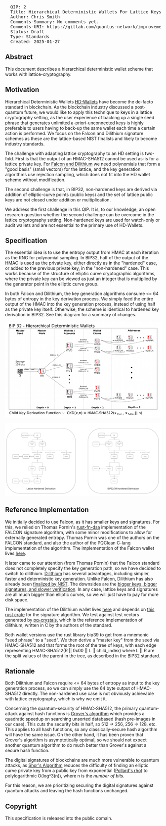 <pre>
  QIP: 2
  Title: Hierarchical Deterministic Wallets For Lattice Keys
  Author: Chris Smith <chris@quantusnetwork.io>
  Comments-Summary: No comments yet.
  Comments-URI: https://gitlab.com/quantus-network/improvement-proposals/-/wikis/Comments:QIP-0002
  Status: Draft
  Type: Standards
  Created: 2025-01-27
</pre>

## Abstract

This document describes a hierarchical deterministic wallet scheme that works with lattice-cryptography.

## Motivation

Hierarchical Deterministic Wallets [HD-Wallets](https://github.com/bitcoin/bips/blob/master/bip-0032.mediawiki) have 
become the de-facto standard in blockchain. As the blockchain industry discussed a post-quantum future, we would like to
apply this technique to keys in a lattice cryptography setting, as the user experience of backing up a single seed 
phrase that generates unlimited a-priori-unconnected keys is highly preferable to users having to back-up the same 
wallet each time a certain action is performed. We focus on the Falcon and Dilithium signature schemes as these are the
lattice-based NIST finalists and likely to become industry standards.

The challenge with adapting lattice cryptography to an HD setting is two-fold. First is that the output of an HMAC-SHA512 
cannot be used as-is for a lattice private key. For 
[Falcon and Dilithium](https://csrc.nist.gov/Projects/post-quantum-cryptography/selected-algorithms-2022) 
we need polynomials that form a "good basis" (small vectors) for the lattice, and the key generation algorithms use rejection
sampling, which does not fit into the HD wallet scheme without modification.

The second challenge is that, in BIP32, non-hardened keys are derived via addition of elliptic-curve points (public keys)
and the set of lattice public keys are not closed under addition or multiplication. 

We address the first challenge in this QIP. It is, to our knowledge, an open research question whether the second 
challenge can be overcome in the lattice cryptography setting. Non-hardened keys are used for watch-only or audit 
wallets and are not essential to the primary use of HD-Wallets.

## Specification

The essential idea is to use the entropy output from HMAC at each iteration as the RNG for polynomial sampling. In BIP32,
half of the output of the HMAC is used as the private key, either directly as in the "hardened" case, or added to the 
previous private key, in the "non-hardened" case. This works because of the structure of elliptic curve cryptographic
algorithms, where the private key can be viewed as just an integer that is multiplied by the generator point in the 
elliptic curve group. 

In both Falcon and Dilithium, the key generation algorithms consume <= 64 bytes of entropy in the key derivation process.
We simply feed the entire output of the HMAC into the key generation process, instead of using half as the private key
itself. Otherwise, the scheme is identical to hardened key derivation in BIP32. See this diagram for a summary of changes.

<img src=qip-0002/QIP-0002-1.png></img>

<img src=qip-0002/QIP-0002-2.jpg></img>

## Reference Implementation

We initially decided to use Falcon, as it has smaller keys and signatures. For this, we relied on Thomas Pornin's 
[rust-fn-dsa](https://github.com/Quantus-Network/rust-fn-dsa?tab=readme-ov-file) implementation
of the FALCON signature algorithm, with some minor modifications to allow for externally generated entropy. Thomas Pornin
was one of the authors on the FALCON standard, and also the author of the PQClean C-lang implementation of the algorithm.
The implementation of the Falcon wallet lives [here](https://gitlab.com/quantus-network/rusty-falcon).

It later came to our attention (from Thomas Pornin) that the Falcon standard does not completely specify the key generation path,
so we have decided to switch to dilithium. [Dilithium](https://pq-crystals.org/) has several advantages, including
simpler, faster and deterministic key generation. Unlike Falcon, Dilithium has also already been 
[finalized by NIST](https://csrc.nist.gov/pubs/fips/204/final). The downsides are the 
[bigger keys, bigger signatures, and slower verification](https://github.com/pornin/rust-fn-dsa/pull/5#issuecomment-2624564705).
In any case, lattice keys and signatures are all much bigger than elliptic curves, so we will just have to pay for more
disk space.

The implementation of the Dilithium wallet lives [here](https://gitlab.com/quantus-network/rusty-crystals) and depends
on [this rust crate](https://github.com/Quantum-Blockchains/dilithium) for the signature algorithm. We test against test
vectors generated by [pq-crystals](https://github.com/pq-crystals/dilithium), which is the reference implementation of
dilithium, written in C by the authors of the standard.

Both wallet versions use the rust library bip39 to get from a mnemonic "seed phrase" to a "seed". We then derive a 
"master key" from the seed via HMAC-SHA512 and that forms the root of the tree of keys, with each edge representing 
HMAC-SHA512(R || 0x00 || L || child_index) where L || R are the split values of the parent in the tree, as described in 
the BIP32 standard. 


## Rationale

Both Dilithium and Falcon require <= 64 bytes of entropy as input to the key generation process, so we can simply use the 
64 byte output of HMAC-SHA512 directly. The non-hardened use case is not obviously achievable with lattice cryptography,
which is why we omit it.

Concerning the quantum-security of HMAC-SHA512, the primary quantum-attack against hash functions is 
[Grover's algorithm](https://en.wikipedia.org/wiki/Grover's_algorithm) which provides a quadratic speedup on searching 
unsorted databased (hash pre-images in our case). This cuts the security bits in half, so 512 -> 256, 256 -> 128, etc. 
This applies to all hash functions, so any classically-secure hash algorithm will have the same issue. On the other hand, 
it has been proven that Grover's algorithm is asymptotically optimal, so we should not expect another quantum algorithm
to do much better than Grover's against a secure hash function.

The digital signatures of blockchains are much more vulnerable to quantum attacks, as [Shor's Algorithm](https://en.wikipedia.org/wiki/Shor%27s_algorithm)
reduces the difficulty of finding an elliptic curve private key from a public key from exponential 
([Pollard's rho](https://en.wikipedia.org/wiki/Pollard%27s_rho_algorithm_for_logarithms)) to polylogarithmic O(log^3(n)), 
where n is the *number of bits*. 

For this reason, we are prioritizing securing the digital signatures against quantum 
attacks and leaving the hash functions unchanged.

## Copyright

This specification is released into the public domain.